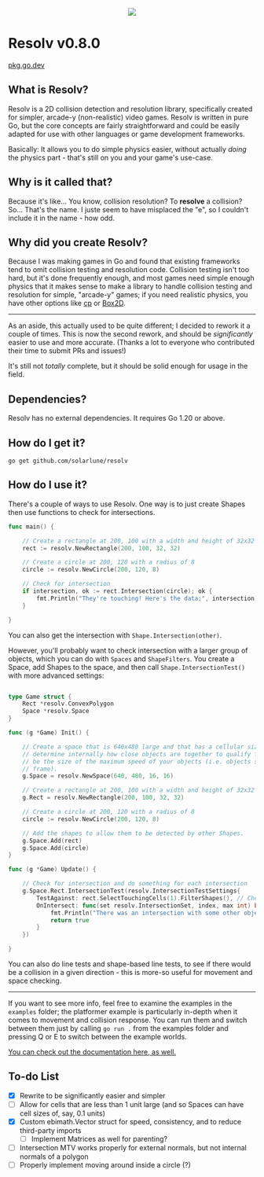 
<p align="center">
<img src="logo.png">
</p>

# Resolv v0.8.0

[pkg.go.dev](https://pkg.go.dev/github.com/solarlune/resolv)

## What is Resolv?

Resolv is a 2D collision detection and resolution library, specifically created for simpler, arcade-y (non-realistic) video games. Resolv is written in pure Go, but the core concepts are fairly straightforward and could be easily adapted for use with other languages or game development frameworks.

Basically: It allows you to do simple physics easier, without actually _doing_ the physics part - that's still on you and your game's use-case.

## Why is it called that?

Because it's like... You know, collision resolution? To **resolve** a collision? So... That's the name. I juste seem to have misplaced the "e", so I couldn't include it in the name - how odd.

## Why did you create Resolv?

Because I was making games in Go and found that existing frameworks tend to omit collision testing and resolution code. Collision testing isn't too hard, but it's done frequently enough, and most games need simple enough physics that it makes sense to make a library to handle collision testing and resolution for simple, "arcade-y" games; if you need realistic physics, you have other options like [cp](https://github.com/jakecoffman/cp) or [Box2D](https://github.com/ByteArena/box2d).

____

As an aside, this actually used to be quite different; I decided to rework it a couple of times. This is now the second rework, and should be _significantly_ easier to use and more accurate. (Thanks a lot to everyone who contributed their time to submit PRs and issues!)

It's still not _totally_ complete, but it should be solid enough for usage in the field.

## Dependencies?

Resolv has no external dependencies. It requires Go 1.20 or above.

## How do I get it?

`go get github.com/solarlune/resolv`

## How do I use it?

There's a couple of ways to use Resolv. One way is to just create Shapes then use functions to check for intersections.

```go
func main() {

    // Create a rectangle at 200, 100 with a width and height of 32x32
    rect := resolv.NewRectangle(200, 100, 32, 32)

    // Create a circle at 200, 120 with a radius of 8
    circle := resolv.NewCircle(200, 120, 8)

    // Check for intersection
    if intersection, ok := rect.Intersection(circle); ok {
        fmt.Println("They're touching! Here's the data:", intersection)
    }

}
```

You can also get the intersection with `Shape.Intersection(other)`.

However, you'll probably want to check intersection with a larger group of objects, which you can do with `Spaces` and `ShapeFilters`. You create a Space, add Shapes to the space, and then call `Shape.IntersectionTest()` with more advanced settings:

```go

type Game struct {
    Rect *resolv.ConvexPolygon
    Space *resolv.Space
}

func (g *Game) Init() {

    // Create a space that is 640x480 large and that has a cellular size of 16x16. The cell size is mainly used to
    // determine internally how close objects are together to qualify for intersection testing. Generally, this should
    // be the size of the maximum speed of your objects (i.e. objects shouldn't move faster than 1 cell in size each
    // frame).
    g.Space = resolv.NewSpace(640, 480, 16, 16)

    // Create a rectangle at 200, 100 with a width and height of 32x32
    g.Rect = resolv.NewRectangle(200, 100, 32, 32)

    // Create a circle at 200, 120 with a radius of 8
    circle := resolv.NewCircle(200, 120, 8)

    // Add the shapes to allow them to be detected by other Shapes.
    g.Space.Add(rect)
    g.Space.Add(circle)
}

func (g *Game) Update() {

    // Check for intersection and do something for each intersection
    g.Space.Rect.IntersectionTest(resolv.IntersectionTestSettings{
        TestAgainst: rect.SelectTouchingCells(1).FilterShapes(), // Check only shapes that are near the rectangle (within 1 cell's margin)
        OnIntersect: func(set resolv.IntersectionSet, index, max int) bool {
            fmt.Println("There was an intersection with some other object! Here's the data:", set)
            return true
        }
    })

}

```

You can also do line tests and shape-based line tests, to see if there would be a collision in a given direction - this is more-so useful for movement and space checking.
___

If you want to see more info, feel free to examine the examples in the `examples` folder; the platformer example is particularly in-depth when it comes to movement and collision response. You can run them and switch between them just by calling `go run .` from the examples folder and pressing Q or E to switch between the example worlds.

[You can check out the documentation here, as well.](https://pkg.go.dev/github.com/solarlune/resolv)

## To-do List

- [x] Rewrite to be significantly easier and simpler
- [ ] Allow for cells that are less than 1 unit large (and so Spaces can have cell sizes of, say, 0.1 units)
- [x] Custom ebimath.Vector struct for speed, consistency, and to reduce third-party imports
    - [ ] Implement Matrices as well for parenting?
- [ ] Intersection MTV works properly for external normals, but not internal normals of a polygon
- [ ] Properly implement moving around inside a circle (?)